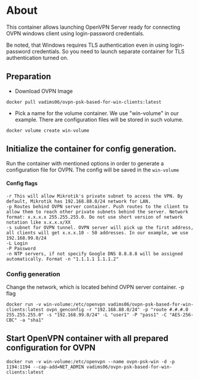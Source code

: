 # About
This container allows launching OpenVPN Server ready for connecting OVPN windows client using login-password credentials.

Be noted, that Windows requires TLS authentication even in using login-password credentials. So you need to launch separate container for TLS authentication turned on.
## Preparation
* Download OVPN Image

```docker pull vadims06/ovpn-psk-based-for-win-clients:latest```
* Pick a name for the volume container. We use "win-volume" in our example. There are configuration files will be stored in such volume.

```docker volume create win-volume```

## Initialize the container for config generation.
Run the container with mentioned options in order to generate a configuration file for OVPN. The config will be saved in the `win-volume`
#### Config flags
```
-r This will allow Mikrotik's private subnet to access the VPN. By default, Mikrotik has 192.168.88.0/24 network for LAN.
-p Routes behind OVPN server container. Push routes to the client to allow them to reach other private subnets behind the server. Network format: x.x.x.x 255.255.255.0. Do not use short version of network notation like x.x.x.x/XX
-s subnet for OVPN tunnel. OVPN server will pick up the first address, all clients will get x.x.x.10 - 50 addresses. In our example, we use 192.168.99.0/24
-L Login
-P Password
-n NTP servers, if not specify Google DNS 8.8.8.8 will be assigned automatically. Format -n "1.1.1.1 1.1.1.2"
```
### Config generation
Change the network, which is located behind OVPN server container. -p flag
```
docker run -v win-volume:/etc/openvpn vadims06/ovpn-psk-based-for-win-clients:latest ovpn_genconfig -r "192.168.88.0/24" -p "route #.#.#.0 255.255.255.0" -s "192.168.99.0/24" -L "user1" -P "pass1" -C "AES-256-CBC" -a "sha1"
```
## Start OpenVPN container with all prepared configuration for OVPN
```
docker run -v win-volume:/etc/openvpn --name ovpn-psk-win -d -p 1194:1194 --cap-add=NET_ADMIN vadims06/ovpn-psk-based-for-win-clients:latest
```

